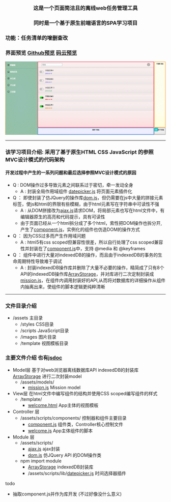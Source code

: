 
### <center>这是一个页面简洁且的离线web任务管理工具</center>
### <center>同时是一个基于原生前端语言的SPA学习项目</center>
### 功能：任务清单的增删查改
### 界面预览  [Github预览](https://zaqmjuop.github.io/todoist/)  [码云预览](https://1060007045.gitee.io/todoist) 
![Desktop](./assets/images/GIF.gif)

***
### 该学习项目介绍: 采用了基于原生HTML CSS JavaScript 的参照MVC设计模式的代码架构
#### 开发过程中产生的一系列问题和最后选择参照MVC设计模式的原因
* Q : DOM操作过多导致元素之间联系过于密切，牵一发动全身
  * A : 封装全局作用域组件 [datepicker.js](https://github.com/zaqmjuop/datepicker) 将页面元素插件化
* Q ： 即使封装了仿JQuery的操作库[dom.js](https://github.com/zaqmjuop/todoist/blob/master/assets/scripts/dom.js)，但仍需要在js中大量的拼接元素标签，使js和html的界限有些模糊，由于html元素写在字符串中可读性不强
  * A : 从DOM拼接改为[ajax.js](https://github.com/zaqmjuop/todoist/blob/master/assets/scripts/ajax.js)请求DOM，将局部元素也写在html文件中，有编辑器原生的高亮和代码提示，具有可读性
  * 由于页面已经从一个html拆分成了多个html，索性把DOM操作也拆分开,产生了[component.js](https://github.com/zaqmjuop/todoist/blob/master/assets/scripts/components/component.js)，实例化的组件也仿造DOM的操作方式
* Q ： 因为CSS过多而产生作用域问题
  * A : html5有css scoped但兼容性很差，所以自行处理了css scoped兼容性并封装在了[component.js](https://github.com/zaqmjuop/todoist/blob/master/assets/scripts/components/component.js)中，支持 @media 和 @keyframes
* Q ： 组件中进行大量对indexedDB的操作，而且由于indexedDB的事务的生命周期特性导致难于调试
  * A : 封装indexedDB操作库并删除了大量不必要的操作，精简成了只有8个API的indexedDB操作库[ArrayStorage](https://github.com/zaqmjuop/arraystorage)，并对库进行二次定制封装成[mission.js](https://github.com/zaqmjuop/todoist/blob/master/assets/scripts/model/mission.js)，在组件内调用封装好的API,从而将对数据库的详细操作从组件内抽离出来，使组件的脚本逻辑更纯粹清晰
***
### 文件目录介绍
* /assets 主目录
  * /styles CSS目录
  * /scripts JavaScript目录
  * /images 图片目录
  * /template 视图模板目录
### 主要文件介绍 也有[jsdoc](https://zaqmjuop.github.io/todoist/out/Component.html)
* Model层 基于对web浏览器离线数据库API indexedDB的封装库 [ArrayStorage](https://github.com/zaqmjuop/arraystorage) 进行二次封装model
  * /assets/models/
    * [mission.js](https://github.com/zaqmjuop/todoist/blob/master/assets/scripts/model/mission.js) Mission model
* View层 在html文件中编写组件的结构并使用CSS scoped编写组件的样式
  * /template/
    * [welcome.html](https://github.com/zaqmjuop/todoist/blob/master/assets/templates/welcome.html) App主体的视图模板
* Controller 层
  * /assets/scripts/components/ 控制器和组件主要目录
    * [component.js](https://github.com/zaqmjuop/todoist/blob/master/assets/scripts/components/component.js) 组件类，Controller核心控制文件
    * [welcome.js](https://github.com/zaqmjuop/todoist/blob/master/assets/scripts/components/welcome.js) App主体组件的脚本
* Module 层
  * /assets/scripts/
    * [ajax.js](https://github.com/zaqmjuop/todoist/blob/master/assets/scripts/ajax.js) ajax封装
    * [dom.js](https://github.com/zaqmjuop/todoist/blob/master/assets/scripts/dom.js) 仿JQuery API 的DOM操作类
  * npm import module
    * [ArrayStorage](https://github.com/zaqmjuop/arraystorage) indexedDB封装库
    * /assets/scripts/lib/[datepicker.js](https://github.com/zaqmjuop/datepicker) 时间选择器插件 

todo 
  * 抽取component.js并作为库开发 (不过好像没什么意义)
